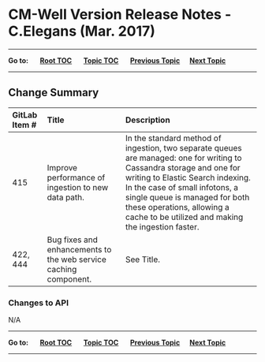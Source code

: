 # CM-Well Version Release Notes - C.Elegans (Mar. 2017) #

----

**Go to:** &nbsp;&nbsp;&nbsp;&nbsp; [**Root TOC**](CM-Well.RootTOC.md) &nbsp;&nbsp;&nbsp;&nbsp; [**Topic TOC**](ReleaseNotes.TOC.md) &nbsp;&nbsp;&nbsp;&nbsp; [**Previous Topic**](ReleaseNotes.Beowulf.Feb.2017.md)&nbsp;&nbsp;&nbsp;&nbsp; [**Next Topic**](ReleaseNotes.Dolphin.Mar.2017.md)  

----

## Change Summary ##

GitLab Item # | Title | Description
:-------------|:------|:-----------
415 | Improve performance of ingestion to new data path. | In the standard method of ingestion, two separate queues are managed: one for writing to Cassandra storage and one for writing to Elastic Search indexing. In the case of small infotons, a single queue is managed for both these operations, allowing a cache to be utilized and making the ingestion faster.
422, 444 | Bug fixes and enhancements to the web service caching component. | See Title.

### Changes to API ###
N/A

----

**Go to:** &nbsp;&nbsp;&nbsp;&nbsp; [**Root TOC**](CM-Well.RootTOC.md) &nbsp;&nbsp;&nbsp;&nbsp; [**Topic TOC**](ReleaseNotes.TOC.md) &nbsp;&nbsp;&nbsp;&nbsp; [**Previous Topic**](ReleaseNotes.Beowulf.Feb.2017.md)&nbsp;&nbsp;&nbsp;&nbsp; [**Next Topic**](ReleaseNotes.Dolphin.Mar.2017.md)  

----


